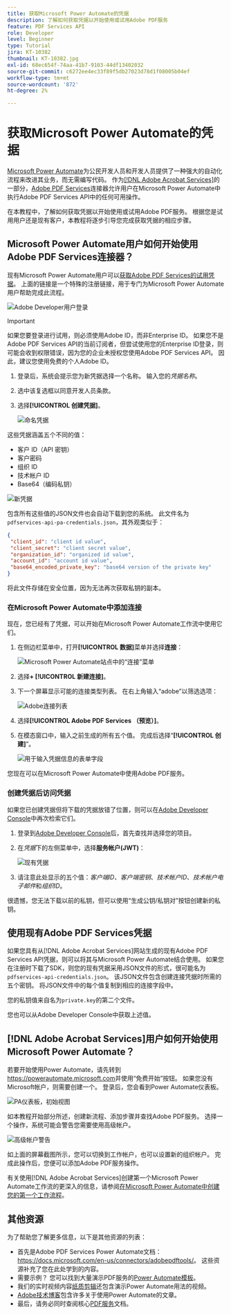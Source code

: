 ```yaml
---
title: 获取Microsoft Power Automate的凭据
description: 了解如何获取凭据以开始使用或试用Adobe PDF服务
feature: PDF Services API
role: Developer
level: Beginner
type: Tutorial
jira: KT-10382
thumbnail: KT-10382.jpg
exl-id: 68ec654f-74aa-41b7-9103-44df13402032
source-git-commit: c6272ee4ec33f89f5db27023d78d1f08005b04ef
workflow-type: tm+mt
source-wordcount: '872'
ht-degree: 2%

---
```


# 获取Microsoft Power Automate的凭据

[Microsoft Power Automate](https://powerautomate.microsoft.com/)为公民开发人员和开发人员提供了一种强大的自动化流程来改进其业务，而无需编写代码。 作为[[!DNL Adobe Acrobat Services]](https://developer.adobe.com/document-services)的一部分，[Adobe PDF Services](https://us.flow.microsoft.com/en-us/connectors/shared_adobepdftools/adobe-pdf-services/)连接器允许用户在Microsoft Power Automate中执行Adobe PDF Services API中的任何可用操作。

在本教程中，了解如何获取凭据以开始使用或试用Adobe PDF服务。 根据您是试用用户还是现有客户，本教程将逐步引导您完成获取凭据的相应步骤。

## Microsoft Power Automate用户如何开始使用Adobe PDF Services连接器？

现有Microsoft Power Automate用户可以[获取Adobe PDF Services的试用凭据](https://www.adobe.com/go/powerautomate_getstarted_cn)。 上面的链接是一个特殊的注册链接，用于专门为Microsoft Power Automate用户帮助完成此流程。

![Adobe Developer用户登录](assets/credentials_1.png)


>[!IMPORTANT]
> 如果您要登录进行试用，则必须使用Adobe ID，而非Enterprise ID。 如果您不是Adobe PDF Services API的当前订阅者，但尝试使用您的Enterprise ID登录，则可能会收到权限错误，因为您的企业未授权您使用Adobe PDF Services API。 因此，建议您使用免费的个人Adobe ID。
>

1. 登录后，系统会提示您为新凭据选择一个名称。 输入您的&#x200B;*凭据名称*。
1. 选中该复选框以同意开发人员条款。
1. 选择&#x200B;**[!UICONTROL 创建凭据]**。

   ![命名凭据](assets/credentials_2.png)

这些凭据涵盖五个不同的值：

* 客户 ID（API 密钥）
* 客户密码
* 组织 ID
* 技术帐户 ID
* Base64（编码私钥）

![新凭据](assets/credentials_3.png)

包含所有这些值的JSON文件也会自动下载到您的系统。 此文件名为`pdfservices-api-pa-credentials.json`，其外观类似于：

```json
{
 "client_id": "client id value",
 "client_secret": "client secret value",
 "organization_id": "organized id value",
 "account_id": "account id value",
 "base64_encoded_private_key": "base64 version of the private key"
}
```

将此文件存储在安全位置，因为无法再次获取私钥的副本。

### 在Microsoft Power Automate中添加连接

现在，您已经有了凭据，可以开始在Microsoft Power Automate工作流中使用它们。

1. 在侧边栏菜单中，打开&#x200B;**[!UICONTROL 数据]**&#x200B;菜单并选择&#x200B;**连接**：

   ![ Microsoft Power Automate站点中的“连接”菜单](assets/credentials_4.png)

1. 选择&#x200B;**+ [!UICONTROL 新建连接]**。

1. 下一个屏幕显示可能的连接类型列表。 在右上角输入“adobe”以筛选选项：

   ![Adobe连接列表](assets/credentials_5.png)

1. 选择&#x200B;**[!UICONTROL Adobe PDF Services （预览）]**。
1. 在模态窗口中，输入之前生成的所有五个值。 完成后选择“**[!UICONTROL 创建]**”。

   ![用于输入凭据信息的表单字段](assets/credentials_6.png)

您现在可以在Microsoft Power Automate中使用Adobe PDF服务。

### 创建凭据后访问凭据

如果您已创建凭据但将下载的凭据放错了位置，则可以在[Adobe Developer Console](https://developer.adobe.com/console)中再次检索它们。

1. 登录到[Adobe Developer Console](https://developer.adobe.com/console)后，首先查找并选择您的项目。
1. 在&#x200B;*凭据*&#x200B;下的左侧菜单中，选择&#x200B;**服务帐户(JWT)**：

   ![现有凭据](assets/credentials_7.png)

1. 请注意此处显示的五个值：*客户端ID*、*客户端密钥*、*技术帐户ID*、*技术帐户电子邮件*&#x200B;和&#x200B;*组织ID*。

很遗憾，您无法下载以前的私钥，但可以使用“生成公钥/私钥对”按钮创建新的私钥。

## 使用现有Adobe PDF Services凭据

如果您具有从[!DNL Adobe Acrobat Services]网站生成的现有Adobe PDF Services API凭据，则可以将其与Microsoft Power Automate结合使用。 如果您在注册时下载了SDK，则您的现有凭据采用JSON文件的形式，很可能名为`pdfservices-api-credentials.json`。 该JSON文件包含创建连接凭据时所需的五个密钥。 将JSON文件中的每个值复制到相应的连接字段中。

您的私钥值来自名为`private.key`的第二个文件。

您也可以从Adobe Developer Console中获取上述值。

## [!DNL Adobe Acrobat Services]用户如何开始使用Microsoft Power Automate？

若要开始使用Power Automate，请先转到<https://powerautomate.microsoft.com>并使用“免费开始”按钮。 如果您没有Microsoft帐户，则需要创建一个。 登录后，您会看到Power Automate仪表板。

![PA仪表板，初始视图](assets/credentials_8.png)

如本教程开始部分所述，创建新流程、添加步骤并查找Adobe PDF服务。 选择一个操作，系统可能会警告您需要使用高级帐户。

![高级帐户警告](assets/credentials_9.png)

如上面的屏幕截图所示，您可以切换到工作帐户，也可以设置新的组织帐户。 完成此操作后，您便可以添加Adobe PDF服务操作。

有关使用[!DNL Adobe Acrobat Services]创建第一个Microsoft Power Automate工作流的更深入的信息，请参阅[在Microsoft Power Automate中创建您的第一个工作流程](https://experienceleague.adobe.com/zh-hans/docs/acrobat-services-learn/tutorials/pdfservices/create-workflow-power-automate)。

## 其他资源

为了帮助您了解更多信息，以下是其他资源的列表：

* 首先是Adobe PDF Services Power Automate文档： <https://docs.microsoft.com/en-us/connectors/adobepdftools/>。 这些资源补充了您在此处学到的内容。
* 需要示例？ 您可以找到大量演示PDF服务的[Power Automate模板](https://powerautomate.microsoft.com/en-us/connectors/details/shared_adobepdftools/adobe-pdf-services/)。
* 我们的实时视频内容[纸质剪辑](https://www.youtube.com/playlist?list=PLcVEYUqU7VRe4sT-Bf8flvRz1XXUyGmtF)还包含演示Power Automate用法的视频。
* [Adobe技术博客](https://medium.com/adobetech/tagged/microsoft-power-automate)包含许多关于使用Power Automate的文章。
* 最后，请务必同时查阅核心[PDF服务](https://developer.adobe.com/document-services/docs/overview/)文档。
